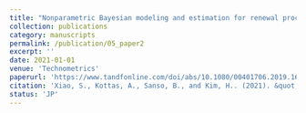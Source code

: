 ```yaml
---
title: "Nonparametric Bayesian modeling and estimation for renewal processes"
collection: publications
category: manuscripts
permalink: /publication/05_paper2
excerpt: ''
date: 2021-01-01
venue: 'Technometrics'
paperurl: 'https://www.tandfonline.com/doi/abs/10.1080/00401706.2019.1693428'
citation: 'Xiao, S., Kottas, A., Sanso, B., and Kim, H.. (2021). &quot;Nonparametric Bayesian modeling and estimation for renewal processes.&quot; <i>Technometrics</i>. 63(1), 100-115.'
status: 'JP'
---
```

